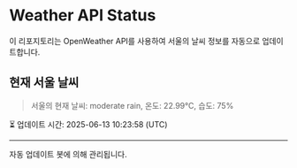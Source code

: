 
# Weather API Status

이 리포지토리는 OpenWeather API를 사용하여 서울의 날씨 정보를 자동으로 업데이트합니다.

## 현재 서울 날씨
> 서울의 현재 날씨: moderate rain, 온도: 22.99°C, 습도: 75%

⏳ 업데이트 시간: 2025-06-13 10:23:58 (UTC)

---
자동 업데이트 봇에 의해 관리됩니다.
